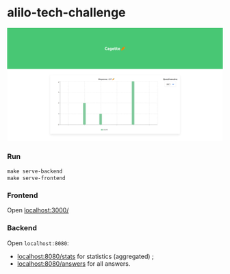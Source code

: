 # alilo-tech-challenge

![preview](preview.png)
### Run

    make serve-backend
    make serve-frontend

### Frontend

Open [localhost:3000/](http://localhost:3000)

### Backend

Open `localhost:8080`:

* [localhost:8080/stats](http://localhost:8080/stats) for statistics (aggregated) ;
* [localhost:8080/answers](http://localhost:8080/answers) for all answers.
